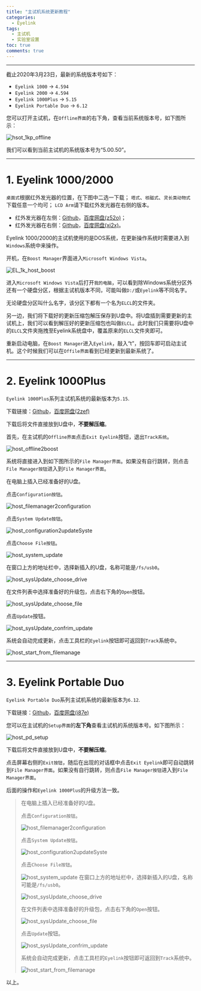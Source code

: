 ```yaml
---
title: "主试机系统更新教程"
categories:
  - Eyelink
tags:
  - 主试机
  - 实验室设置
toc: true
comments: true
---
```


---

截止2020年3月23日，最新的系统版本号如下：

* `Eyelink 1000` -> `4.594`
* `Eyelink 2000` -> `4.594`
* `Eyelink 1000Plus` -> `5.15`
* `Eyelink Portable Duo` -> `6.12`

您可以打开主试机，在`Offline界面`的右下角，查看当前系统版本号，如下图所示：

![hsot_1kp_offline](/assets/images/hsot_1kp_offline.jpg)

我们可以看到当前主试机的系统版本号为“5.00.50”。

---

# 1. Eyelink 1000/2000

`桌面式`根据红外发光器的位置，在下图中二选一下载；
`塔式`、`核磁式`、`灵长类动物式`下载任意一个均可；
`LCD Arm`请下载红外发光器在右侧的版本。

* 红外发光器在左侧：[Github](https://raw.githubusercontent.com/s975188062/s975188062.github.io/master/_source/Host%20PC%20Upgrade%20Installiation/elcl_4.594_left.zip)，[百度网盘(z52o)](https://pan.baidu.com/s/10IoW79--cSgtJgkLcM7wpA)；
* 红外发光器在右侧：[Github](https://raw.githubusercontent.com/s975188062/s975188062.github.io/master/_source/Host%20PC%20Upgrade%20Installiation/elcl_4.594_right.zip)，[百度网盘(xi2x)](https://pan.baidu.com/s/1kGxr_IbWez46tFMZUCkEwg)。

Eyelink 1000/2000的主试机使用的是DOS系统，在更新操作系统时需要进入到`Windows`系统中来操作。

开机，在`Boost Manager`界面进入`Microsoft Windows Vista`。

![EL_1k_host_boost](/assets/images/EL_1k_host_boost.jpg)

进入`Microsoft Windows Vista`后打开`我的电脑`，可以看到除Windows系统分区外还有一个硬盘分区，根据主试机版本不同，可能叫做`D:/`或`Eyelink`等不同名字。

无论硬盘分区叫什么名字，该分区下都有一个名为`ELCL`的文件夹。

另一边，我们将下载好的更新压缩包解压保存到U盘中。将U盘插到需要更新的主试机上，我们可以看到解压好的更新压缩包也叫做`ELCL`。此时我们只需要将U盘中的`ELCL`文件夹拖拽至Eyelink系统盘中，覆盖原来的`ELCL`文件夹即可。

重新启动电脑，在`Boost Manager`进入`Eyelink`，敲入“t”，按回车即可启动主试机。这个时候我们可以在`Offile界面`看到已经更新到最新系统了。

---

# 2. Eyelink 1000Plus

`Eyelink 1000Plus`系列主试机系统的最新版本为`5.15`.

下载链接：[Github](https://github.com/s975188062/s975188062.github.io/raw/master/_source/Host%20PC%20Upgrade%20Installiation/elcl-5.15.zip)，[百度网盘(2zef)](https://pan.baidu.com/s/1AkHcBcP-OohzHz62zG0jFw)

下载后将文件直接放到U盘中，**不要解压缩**。

首先，在主试机的`Offline界面`点击`Exit Eyelink`按钮，退出`Track系统`。

![host_offline2boost](/assets/images/host_offline2boost.jpg)

系统将直接进入到如下图所示的`File Manager界面`。如果没有自行跳转，则点击`File Manager按钮`进入到`File Manager界面`。

在电脑上插入已经准备好的U盘。

点击`Configuration按钮`。

![host_filemanager2configuration](/assets/images/host_filemanager2configuration.jpg)

点击`System Update按钮`。

![host_configuration2updateSyste](/assets/images/host_configuration2updateSystem.jpg)

点击`Choose File按钮`。

![host_system_update](/assets/images/host_system_update.jpg)

在窗口上方的地址栏中，选择新插入的U盘，名称可能是`/fs/usb0`。

![host_sysUpdate_choose_drive](/assets/images/host_sysUpdate_choose_drive.jpg)

在文件列表中选择准备好的升级包，点击右下角的`Open`按钮。

![host_sysUpdate_choose_file](/assets/images/host_sysUpdate_choose_file.jpg)

点击`Update`按钮。

![host_sysUpdate_confrim_update](/assets/images/host_sysUpdate_confrim_update.jpg)

系统会自动完成更新，点击工具栏的`Eyelink`按钮即可返回到`Track`系统中。

![host_start_from_filemanage](/assets/images/host_start_from_filemanager.jpg)

---

# 3. Eyelink Portable Duo

`Eyelink Portable Duo`系列主试机系统的最新版本为`6.12`.

下载链接：[Github](https://github.com/s975188062/s975188062.github.io/raw/master/_source/Host%20PC%20Upgrade%20Installiation/elusb-6.12-18-02-01-PortableDUO.duo.zip)，[百度网盘(i87e)](https://pan.baidu.com/s/1HL-TsFR2V48d04APO_Zg2g)

您可以在主试机的`Setup界面`的**左下角**查看主试机的系统版本号。如下图所示：

![host_pd_setup](/assets/images/host_pd_setup.jpg)

下载后将文件直接放到U盘中，**不要解压缩**。

点击屏幕右侧的`Exit按钮`，随后在出现的对话框中点击`Exit Eyelink`即可自动跳转到`File Manager界面`。如果没有自行跳转，则点击`File Manager按钮`进入到`File Manager界面`。

后面的操作和`Eyelink 1000Plus`的升级方法一致。

>在电脑上插入已经准备好的U盘。
>
>点击`Configuration按钮`。
>
>![host_filemanager2configuration](/assets/images/host_filemanager2configuration.jpg)
>
>点击`System Update按钮`。
>
>![host_configuration2updateSyste](/assets/images/host_configuration2updateSystem.jpg)
>
> 点击`Choose File按钮`。
>
> ![host_system_update](/assets/images/host_system_update.jpg)
>在窗口上方的地址栏中，选择新插入的U盘，名称可能是`/fs/usb0`。
>
>![host_sysUpdate_choose_drive](/assets/images/host_sysUpdate_choose_drive.jpg)
>
>在文件列表中选择准备好的升级包，点击右下角的`Open`按钮。
>
>![host_sysUpdate_choose_file](/assets/images/host_sysUpdate_choose_file.jpg)
>
>点击`Update`按钮。
>
>![host_sysUpdate_confrim_update](/assets/images/host_sysUpdate_confrim_update.jpg)
>
>系统会自动完成更新，点击工具栏的`Eyelink`按钮即可返回到`Track`系统中。
>
>![host_start_from_filemanage](/assets/images/host_start_from_filemanager.jpg)

以上。

